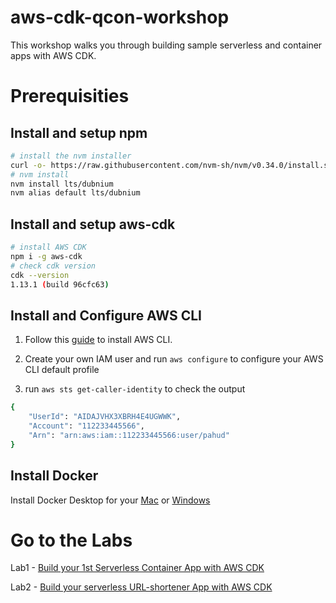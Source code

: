 # aws-cdk-qcon-workshop

This workshop walks you through building sample serverless and container apps with AWS CDK.



# Prerequisities



## Install and setup npm

```bash
# install the nvm installer
curl -o- https://raw.githubusercontent.com/nvm-sh/nvm/v0.34.0/install.sh | bash
# nvm install 
nvm install lts/dubnium
nvm alias default lts/dubnium

```



## Install and setup aws-cdk

```bash
# install AWS CDK
npm i -g aws-cdk
# check cdk version
cdk --version
1.13.1 (build 96cfc63)
```



## Install and Configure AWS CLI

1. Follow this [guide](https://docs.aws.amazon.com/zh_cn/cli/latest/userguide/cli-chap-install.html) to install AWS CLI.
2. Create your own IAM user and run `aws configure` to configure your AWS CLI default profile

3. run `aws sts get-caller-identity` to check the output

```bash
{
    "UserId": "AIDAJVHX3XBRH4E4UGWWK",
    "Account": "112233445566",
    "Arn": "arn:aws:iam::112233445566:user/pahud"
}
```



## Install Docker

Install Docker Desktop for your [Mac](https://docs.docker.com/docker-for-mac/) or [Windows](https://docs.docker.com/docker-for-windows/)



# Go to the Labs

Lab1 - [Build your 1st Serverless Container App with AWS CDK](./Lab1/)

Lab2 - [Build your serverless URL-shortener App with AWS CDK](./Lab2/README.md)

